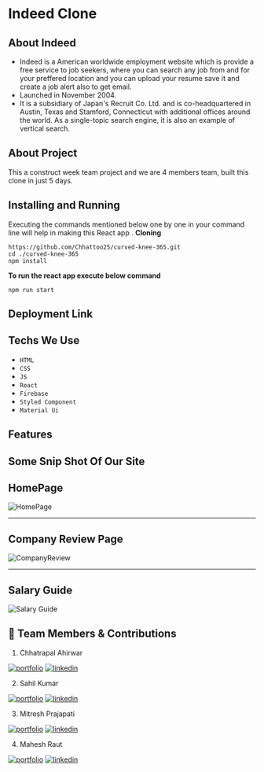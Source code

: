 # Indeed Clone
## About Indeed
- Indeed is a American worldwide employment website which is provide a free service to job seekers, where you can search any job from and for your preffered location 
and you can upload your resume save it and create a job alert also to get email.
- Launched in November 2004.
- It is a subsidiary of Japan's Recruit Co. Ltd. and is co-headquartered in Austin, Texas and Stamford, Connecticut with additional offices around the world. As a single-topic search engine, it is also an example of vertical search.

## About Project 
This a construct week team project and we are 4 members team, built this clone in just 5 days.

## Installing and Running

Executing the commands mentioned below one by one in your command line will help in making this React app .
**Cloning**

```
https://github.com/Chhattoo25/curved-knee-365.git
cd ./curved-knee-365
npm install
```

**To run the react app execute below command**

```
npm run start
```
## Deployment Link


## Techs We Use
- `HTML`
- `CSS`
- `JS`
- `React`
- `Firebase`
- `Styled Component`
- `Material Ui`

## Features

## Some Snip Shot Of Our Site 

## HomePage

![HomePage](https://user-images.githubusercontent.com/95302680/193470140-087aee7b-0123-45a5-bf60-a85c5ce7b570.png)

___

## Company Review Page
![CompanyReview](https://user-images.githubusercontent.com/95302680/193470265-b3958936-a006-4f7f-af26-7812f918727d.png)

___
## Salary Guide
![Salary Guide](https://user-images.githubusercontent.com/95302680/193470344-5e6facda-b2f8-4b99-8faf-f557b392e9af.png)



## 🔗 Team Members & Contributions



 1. Chhatrapal Ahirwar

[![portfolio](https://img.shields.io/badge/my_portfolio-000?style=for-the-badge&logo=ko-fi&logoColor=white)](https://github.com/Chhattoo25)
[![linkedin](https://img.shields.io/badge/linkedin-0A66C2?style=for-the-badge&logo=linkedin&logoColor=white)](https://www.linkedin.com/in/chhatrapal-ahirwar-12b9aa217/)

 2. Sahil Kumar

[![portfolio](https://img.shields.io/badge/my_portfolio-000?style=for-the-badge&logo=ko-fi&logoColor=white)](https://github.com/Sahilkumar26244)
[![linkedin](https://img.shields.io/badge/linkedin-0A66C2?style=for-the-badge&logo=linkedin&logoColor=white)](https://www.linkedin.com/in/sahil-kumar-923694233/)

 3. Mitresh Prajapati

[![portfolio](https://img.shields.io/badge/my_portfolio-000?style=for-the-badge&logo=ko-fi&logoColor=white)](https://github.com/MitreshPrajapati)
[![linkedin](https://img.shields.io/badge/linkedin-0A66C2?style=for-the-badge&logo=linkedin&logoColor=white)](https://www.linkedin.com/in/mitresh-prajapati/)

 4. Mahesh Raut

[![portfolio](https://img.shields.io/badge/my_portfolio-000?style=for-the-badge&logo=ko-fi&logoColor=white)](https://github.com/Rautmahi)
[![linkedin](https://img.shields.io/badge/linkedin-0A66C2?style=for-the-badge&logo=linkedin&logoColor=white)]([https://www.linkedin.com/in/mitresh-prajapati/](https://www.linkedin.com/in/mahesh-raut-886387195/))
